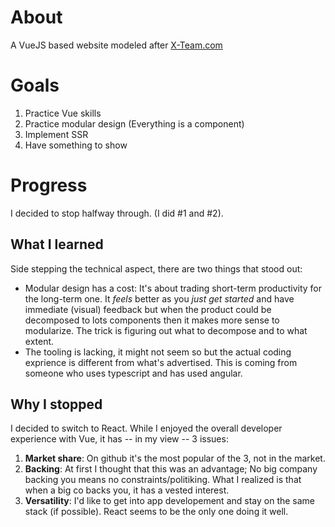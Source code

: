 # About

A VueJS based website modeled after [X-Team.com](https://x-team.com)

# Goals

1. Practice Vue skills
2. Practice modular design (Everything is a component)
3. Implement SSR
4. Have something to show

# Progress

I decided to stop halfway through. (I did #1 and #2).

## What I learned

Side stepping the technical aspect, there are two things that stood out:

- Modular design has a cost: It's about trading short-term productivity for the long-term one. It _feels_ better as you _just get started_ and have immediate (visual) feedback but when the product could be decomposed to lots components then it makes more sense to modularize. The trick is figuring out what to decompose and to what extent.
- The tooling is lacking, it might not seem so but the actual coding exprience is different from what's advertised. This is coming from someone who uses typescript and has used angular.

## Why I stopped

I decided to switch to React. While I enjoyed the overall developer experience with Vue, it has -- in my view -- 3 issues:

1. **Market share**: On github it's the most popular of the 3, not in the market.
2. **Backing**: At first I thought that this was an advantage; No big company backing you means no constraints/politiking. What I realized is that when a big co backs you, it has a vested interest.
3. **Versatility**: I'd like to get into app developement and stay on the same stack (if possible). React seems to be the only one doing it well.
